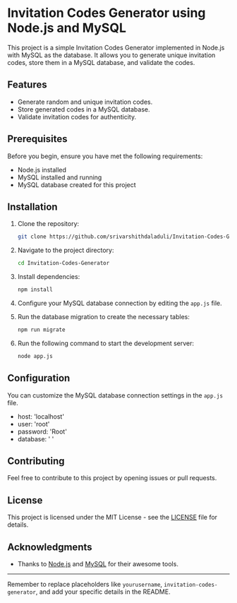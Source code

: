 # Invitation Codes Generator using Node.js and MySQL

This project is a simple Invitation Codes Generator implemented in Node.js with MySQL as the database. It allows you to generate unique invitation codes, store them in a MySQL database, and validate the codes.

## Features

- Generate random and unique invitation codes.
- Store generated codes in a MySQL database.
- Validate invitation codes for authenticity.

## Prerequisites

Before you begin, ensure you have met the following requirements:

- Node.js installed
- MySQL installed and running
- MySQL database created for this project

## Installation

1. Clone the repository:

    ```bash
    git clone https://github.com/srivarshithdaladuli/Invitation-Codes-Generator.git
    ```

2. Navigate to the project directory:

    ```bash
    cd Invitation-Codes-Generator
    ```

3. Install dependencies:

    ```bash
    npm install
    ```

4. Configure your MySQL database connection by editing the `app.js` file.

5. Run the database migration to create the necessary tables:

    ```bash
    npm run migrate
    ```

6. Run the following command to start the development server:

    ```bash
    node app.js
    ```  

## Configuration

You can customize the MySQL database connection settings in the `app.js` file.

- host: 'localhost'
- user: 'root'
- password: 'Root'
- database: ' '  

## Contributing

Feel free to contribute to this project by opening issues or pull requests.

## License

This project is licensed under the MIT License - see the [LICENSE](LICENSE) file for details.

## Acknowledgments

- Thanks to [Node.js](https://nodejs.org/) and [MySQL](https://www.mysql.com/) for their awesome tools.

---

Remember to replace placeholders like `yourusername`, `invitation-codes-generator`, and add your specific details in the README.
